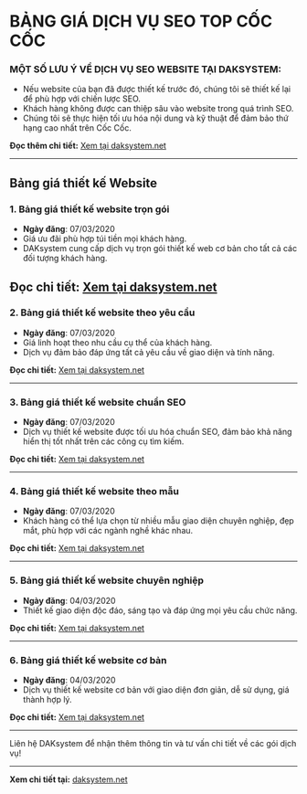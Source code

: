 # BẢNG GIÁ DỊCH VỤ SEO TOP CỐC CỐC

### MỘT SỐ LƯU Ý VỀ DỊCH VỤ SEO WEBSITE TẠI DAKSYSTEM:
- Nếu website của bạn đã được thiết kế trước đó, chúng tôi sẽ thiết kế lại để phù hợp với chiến lược SEO.
- Khách hàng không được can thiệp sâu vào website trong quá trình SEO.
- Chúng tôi sẽ thực hiện tối ưu hóa nội dung và kỹ thuật để đảm bảo thứ hạng cao nhất trên Cốc Cốc.

**Đọc thêm chi tiết:** [Xem tại daksystem.net](https://daksystem.net/bang-gia-seo-top-coc-coc.html)

---

## Bảng giá thiết kế Website

### 1. Bảng giá thiết kế website trọn gói
- **Ngày đăng**: 07/03/2020
- Giá ưu đãi phù hợp túi tiền mọi khách hàng.
- DAKsystem cung cấp dịch vụ trọn gói thiết kế web cơ bản cho tất cả các đối tượng khách hàng.

**Đọc chi tiết:** [Xem tại daksystem.net](https://daksystem.net/bang-gia-thiet-ke-web-tron-goi.html)
---

### 2. Bảng giá thiết kế website theo yêu cầu
- **Ngày đăng**: 07/03/2020
- Giá linh hoạt theo nhu cầu cụ thể của khách hàng.
- Dịch vụ đảm bảo đáp ứng tất cả yêu cầu về giao diện và tính năng.

**Đọc chi tiết:** [Xem tại daksystem.net](https://daksystem.net/bang-gia-thiet-ke-website-theo-yeu-cau.html)

---

### 3. Bảng giá thiết kế website chuẩn SEO
- **Ngày đăng**: 07/03/2020
- Dịch vụ thiết kế website được tối ưu hóa chuẩn SEO, đảm bảo khả năng hiển thị tốt nhất trên các công cụ tìm kiếm.

**Đọc chi tiết:** [Xem tại daksystem.net](https://daksystem.net/bang-gia-thiet-ke-website-chuan-seo.html)

---

### 4. Bảng giá thiết kế website theo mẫu
- **Ngày đăng**: 07/03/2020
- Khách hàng có thể lựa chọn từ nhiều mẫu giao diện chuyên nghiệp, đẹp mắt, phù hợp với các ngành nghề khác nhau.

**Đọc chi tiết:** [Xem tại daksystem.net](https://daksystem.net/bang-gia-thiet-ke-website-theo-mau.html)

---

### 5. Bảng giá thiết kế website chuyên nghiệp
- **Ngày đăng**: 04/03/2020
- Thiết kế giao diện độc đáo, sáng tạo và đáp ứng mọi yêu cầu chức năng.

**Đọc chi tiết:** [Xem tại daksystem.net](https://daksystem.net/bang-gia-thiet-ke-website-chuyen-nghiep.html)

---

### 6. Bảng giá thiết kế website cơ bản
- **Ngày đăng**: 04/03/2020
- Dịch vụ thiết kế website cơ bản với giao diện đơn giản, dễ sử dụng, giá thành hợp lý.

**Đọc chi tiết:** [Xem tại daksystem.net](https://daksystem.net/bang-gia-thiet-ke-website-co-ban.html)

---

Liên hệ DAKsystem để nhận thêm thông tin và tư vấn chi tiết về các gói dịch vụ!

---

**Xem chi tiết tại:** [daksystem.net](https://daksystem.net/vi/bang-gia/bang-gia-thiet-ke-website)
